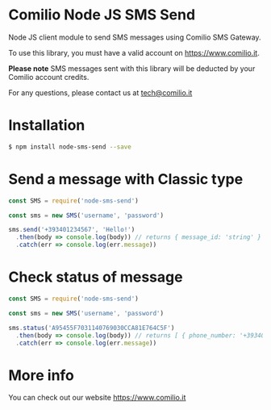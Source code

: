 # Comilio Node JS SMS Send

Node JS client module to send SMS messages using Comilio SMS Gateway.

To use this library, you must have a valid account on https://www.comilio.it.

**Please note** SMS messages sent with this library will be deducted by your Comilio account credits.

For any questions, please contact us at tech@comilio.it

# Installation

```bash
$ npm install node-sms-send --save
```

# Send a message with Classic type

```js
const SMS = require('node-sms-send')

const sms = new SMS('username', 'password')

sms.send('+393401234567', 'Hello!')
  .then(body => console.log(body)) // returns { message_id: 'string' }
  .catch(err => console.log(err.message))
```

# Check status of message

```js
const SMS = require('node-sms-send')

const sms = new SMS('username', 'password')

sms.status('A95455F7031140769030CCA81E764C5F')
  .then(body => console.log(body)) // returns [ { phone_number: '+393401234567', status: 'Sent' } ]
  .catch(err => console.log(err.message))
```

# More info

You can check out our website https://www.comilio.it
